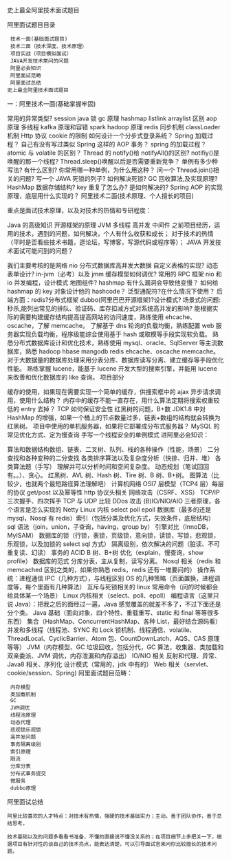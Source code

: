 史上最全阿里技术面试题目

阿里面试题目目录

     技术一面(基础面试题目)
     技术二面（技术深度、技术原理）
     项目实战（项目模拟面试）
     JAVA开发技术常问的问题
     阿里必会知识
     阿里面试范畴
     阿里面试总结
    史上最全阿里技术面试题目

一：阿里技术一面(基础掌握牢固)

常用的异常类型?
session
java 锁
gc 原理
hashmap
listlink arraylist 区别
aop 原理
多线程
kafka 原理和容错
spark hadoop 原理
redis 同步机制
classLoader 机制
Http 协议
cookie 的限制
如何设计一个分步式登录系统？
Spring 加载过程？
自己有没有写过类似 Spring 这样的 AOP 事务？
spring 的加载过程？
atomic 与 volatile 的区别？
Thread 的 notify()给 notifyAll()的区别?
notifiy()是唤醒的那一个线程?
Thread.sleep()唤醒以后是否需要重新竞争？
单例有多少种写法? 有什么区别? 你常用哪一种单例，为什么用这种？
问一个 Thread.join()相关的问题?
写一个 JAVA 死锁的列子?
如何解决死锁?
GC 回收算法,及实现原理?
HashMap 数据存储结构? key 重复了怎么办? 是如何解决的?
Spring AOP 的实现原理，底层用什么实现的？
阿里技术二面(技术原理、个人擅长的项目)

重点是面试技术原理，以及对技术的热情和专研程度：

Java 的高级知识
开源框架的原理
JVM
多线程
高并发
中间件
之前项目经历，运用的技术，遇到的问题，如何解决，个人有什么收获和成长；
对于技术的热情（平时是否看些技术书籍，逛论坛，写博客，写源代码或程序等）；
JAVA 开发技术面试可能问到的问题？

我们主要考核的是网络 nio 分布式数据库高并发大数据
自定义表格的实现?
动态表单设计?
in-jvm（必考）以及 jmm 缓存模型如何调优?
常用的 RPC 框架
nio 和 io
并发编程，设计模式
地图组件?
hashmap 有什么漏洞会导致他变慢？
如何给 hashmap 的 key 对象设计他的 hashcode？
泛型通配符?在什么情况下使用？
后端方面：redis?分布式框架 dubbo(阿里巴巴开源框架)?设计模式?
场景式的问题:秒杀,能列出常见的排队、验证码、库存扣减方式对系统高并发的影响?
能根据实际的需要构建缓存结构提高提高网站的访问速度，熟练使用 ehcache、oscache，了解 memcache。
了解基于 dns 轮询的负载均衡，熟练配置 web 服务器实现负载均衡，程序级能综合使用基于 hash 或取模等手段实现软负载。
熟悉分布式数据库设计和优化技术，熟练使用 mysql、oracle、SqlServer 等主流数据库，熟悉 hadoop hbase mangodb redis ehcache、oscache memcache。对于大数据量的数据库处理采用分表分库、数据库读写分离、建立缓存等手段优化性能。
熟练掌握 lucene，能基于 lucene 开发大型的搜索引擎，并能用 lucene 来改善和优化数据库的 like 查询。
项目部分

缓存的使用，如果现在需要实现一个简单的缓存，供搜索框中的 ajax 异步请求调用，使用什么结构？
内存中的缓存不能一直存在，用什么算法定期将搜索权重较低的 entry 去掉？
TCP 如何保证安全性
红黑树的问题，B+数
JDK1.8 中对 HashMap 的增强，如果一个桶上的节点数量过多，链表+数组的结构就会转换为红黑树。
项目中使用的单机服务器，如果将它部署成分布式服务器？
MySQL 的常见优化方式、定为慢查询
手写一个线程安全的单例模式
进阿里必会知识：

算法和数据结构数组、链表、二叉树、队列、栈的各种操作（性能，场景）
二分查找和各种变种的二分查找
各类排序算法以及复杂度分析（快排、归并、堆）
各类算法题（手写）
理解并可以分析时间和空间复杂度。
动态规划（笔试回回有。。）、贪心。
红黑树、AVL 树、Hash 树、Tire 树、B 树、B+树。
图算法（比较少，也就两个最短路径算法理解吧）
计算机网络 OSI7 层模型（TCP4 层）每层的协议
get/post 以及幂等性
http 协议头相关
网络攻击（CSRF、XSS）
TCP/IP 三次握手、四次挥手
TCP 与 UDP 比较
DDos 攻击
(B)IO/NIO/AIO 三者原理，各个语言是怎么实现的
Netty
Linux 内核 select poll epoll
数据库（最多的还是 mysql，Nosql 有 redis）索引（包括分类及优化方式，失效条件，底层结构）
sql 语法（join，union，子查询，having，group by）
引擎对比（InnoDB，MyISAM）
数据库的锁（行锁，表锁，页级锁，意向锁，读锁，写锁，悲观锁，乐观锁，以及加锁的 select sql 方式）
隔离级别，依次解决的问题（脏读、不可重复读、幻读）
事务的 ACID
B 树、B+树
优化（explain，慢查询，show profile）
数据库的范式
分库分表，主从复制，读写分离。
Nosql 相关（redis 和 memcached 区别之类的，如果你熟悉 redis，redis 还有一堆要问的）
操作系统：进程通信 IPC（几种方式），与线程区别
OS 的几种策略（页面置换，进程调度等，每个里面有几种算法）
互斥与死锁相关的
linux 常用命令（问的时候都会给具体某一个场景）
Linux 内核相关（select、poll、epoll）
编程语言（这里只说 Java）：把我之后的面经过一遍，Java 感觉覆盖的就差不多了，不过下面还是分个类。
Java 基础（面向对象、四个特性、重载重写、static 和 final 等等很多东西）
集合（HashMap、ConcurrentHashMap、各种 List，最好结合源码看）
并发和多线程（线程池、SYNC 和 Lock 锁机制、线程通信、volatile、ThreadLocal、CyclicBarrier、Atom 包、CountDownLatch、AQS、CAS 原理等等）
JVM（内存模型、GC 垃圾回收，包括分代，GC 算法，收集器、类加载和双亲委派、JVM 调优，内存泄漏和内存溢出）
IO/NIO 相关
反射和代理、异常、Java8 相关、序列化
设计模式（常用的，jdk 中有的）
Web 相关（servlet、cookie/session、Spring)
阿里面试题目范畴：

     内存模型
     类加载机制
     GC
     JVM调优
     线程池原理
     动态代理
     悲观锁乐观锁
     高并发问题
     事务隔离级别
     索引原理
     限流
     分库分表
     分布式事务提交
     微服务
     dubbo原理

阿里面试总结

    阿里比较喜欢的人才特点：对技术有热情，强硬的技术基础实力；主动，善于团队协作，善于总结思考。

    技术基础以及的问题多看看书准备，不懂的直接说不懂没关系的；在项目细节上多把关一下，根据项目有针对性的谈自己的技术亮点，能表达清楚，可以引导面试官来问你比较擅长的技术问题。
